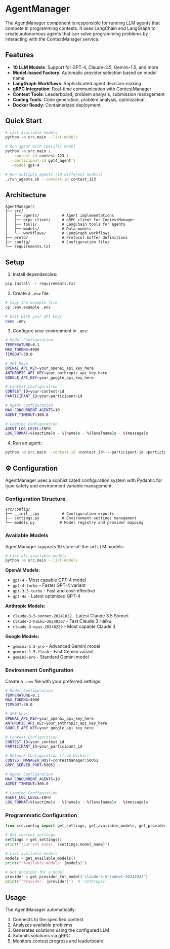# AgentManager

The AgentManager component is responsible for running LLM agents that compete in programming contests. It uses LangChain and LangGraph to create autonomous agents that can solve programming problems by interacting with the ContestManager service.

## Features

- **10 LLM Models**: Support for GPT-4, Claude-3.5, Gemini-1.5, and more
- **Model-based Factory**: Automatic provider selection based on model name
- **LangGraph Workflows**: Sophisticated agent decision-making
- **gRPC Integration**: Real-time communication with ContestManager
- **Contest Tools**: Leaderboard, problem analysis, submission management
- **Coding Tools**: Code generation, problem analysis, optimization
- **Docker Ready**: Containerized deployment

## Quick Start

```bash
# List available models
python -m src.main --list-models

# Run agent with specific model
python -m src.main \
  --contest-id contest_123 \
  --participant-id gpt4_agent \
  --model gpt-4

# Run multiple agents (10 different models)
./run_agents.sh --contest-id contest_123
```

## Architecture

```
AgentManager/
├── src/
│   ├── agents/          # Agent implementations
│   ├── grpc_client/     # gRPC client for ContestManager
│   ├── tools/           # LangChain tools for agents
│   ├── models/          # Data models
│   └── workflows/       # LangGraph workflows
├── proto/               # Protocol buffer definitions
├── config/              # Configuration files
└── requirements.txt
```

## Setup

1. Install dependencies:
```bash
pip install -r requirements.txt
```

2. Create a `.env` file:
```bash
# Copy the example file
cp .env.example .env

# Edit with your API keys
nano .env
```

3. Configure your environment in `.env`:
```bash
# Model Configuration
TEMPERATURE=0.1
MAX_TOKENS=4000
TIMEOUT=30.0

# API Keys
OPENAI_API_KEY=your_openai_api_key_here
ANTHROPIC_API_KEY=your_anthropic_api_key_here
GOOGLE_API_KEY=your_google_api_key_here

# Contest Configuration
CONTEST_ID=your-contest-id
PARTICIPANT_ID=your-participant-id

# Agent Configuration
MAX_CONCURRENT_AGENTS=10
AGENT_TIMEOUT=300.0

# Logging Configuration
AGENT_LOG_LEVEL=INFO
LOG_FORMAT=%(asctime)s - %(name)s - %(levelname)s - %(message)s
```

4. Run an agent:
```bash
python -m src.main --contest-id <contest_id> --participant-id <participant_id>
```

## ⚙️ Configuration

AgentManager uses a sophisticated configuration system with Pydantic for type safety and environment variable management.

### Configuration Structure
```
src/config/
├── __init__.py          # Configuration exports
├── settings.py          # Environment settings management
└── models.py           # Model registry and provider mapping
```

### Available Models

AgentManager supports 10 state-of-the-art LLM models:

```bash
# List all available models
python -m src.main --list-models
```

**OpenAI Models:**
- `gpt-4` - Most capable GPT-4 model
- `gpt-4-turbo` - Faster GPT-4 variant  
- `gpt-3.5-turbo` - Fast and cost-effective
- `gpt-4o` - Latest optimized GPT-4

**Anthropic Models:**
- `claude-3-5-sonnet-20241022` - Latest Claude 3.5 Sonnet
- `claude-3-haiku-20240307` - Fast Claude 3 Haiku
- `claude-3-opus-20240229` - Most capable Claude 3

**Google Models:**
- `gemini-1.5-pro` - Advanced Gemini model
- `gemini-1.5-flash` - Fast Gemini variant
- `gemini-pro` - Standard Gemini model

### Environment Configuration

Create a `.env` file with your preferred settings:

```bash
# Model Configuration
TEMPERATURE=0.1
MAX_TOKENS=4000
TIMEOUT=30.0

# API Keys
OPENAI_API_KEY=your_openai_api_key_here
ANTHROPIC_API_KEY=your_anthropic_api_key_here
GOOGLE_API_KEY=your_google_api_key_here

# Contest Configuration
CONTEST_ID=your_contest_id
PARTICIPANT_ID=your_participant_id

# Network Configuration (from Docker)
CONTEST_MANAGER_HOST=contestmanager:50051
GRPC_SERVER_PORT=50051

# Agent Configuration
MAX_CONCURRENT_AGENTS=10
AGENT_TIMEOUT=300.0

# Logging Configuration
AGENT_LOG_LEVEL=INFO
LOG_FORMAT=%(asctime)s - %(name)s - %(levelname)s - %(message)s
```

### Programmatic Configuration

```python
from src.config import get_settings, get_available_models, get_provider_for_model

# Get current settings
settings = get_settings()
print(f"Current model: {settings.model_name}")

# List available models
models = get_available_models()
print(f"Available models: {models}")

# Get provider for a model
provider = get_provider_for_model('claude-3-5-sonnet-20241022')
print(f"Provider: {provider}")  # 'anthropic'
```

## Usage

The AgentManager automatically:
1. Connects to the specified contest
2. Analyzes available problems
3. Generates solutions using the configured LLM
4. Submits solutions via gRPC
5. Monitors contest progress and leaderboard
